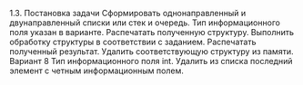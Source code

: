 1.3.	Постановка задачи
 Сформировать однонаправленный и двунаправленный списки или стек и очередь. Тип информационного поля указан в варианте.
 Распечатать полученную структуру.
 Выполнить обработку структуры в соответствии с заданием.
 Распечатать полученный результат.
 Удалить соответствующую структуру из памяти.
 Вариант 8
 Тип информационного поля int.
 Удалить из списка последний элемент с четным информационным полем.
